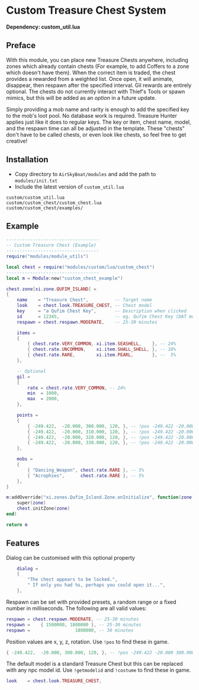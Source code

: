 # Custom Treasure Chest System
**Dependency: custom_util.lua**

## Preface

With this module, you can place new Treasure Chests anywhere, including zones which already contain chests (For example, to add Coffers to a zone which doesn't have them). When the correct item is traded, the chest provides a rewarded from a weighted list. Once open, it will animate, disappear, then respawn after the specified interval. Gil rewards are entirely optional. The chests do not currently interact with Thief's Tools or spawn mimics, but this will be added as an *option* in a future update.

Simply providing a mob name and rarity is enough to add the specified key to the mob's loot pool. No database work is required. Treasure Hunter applies just like it does to regular keys. The key or item, chest name, model, and the respawn time can all be adjusted in the template. These "chests" don't have to be called chests, or even look like chests, so feel free to get creative!


## Installation

* Copy directory to `AirSkyBoat/modules` and add the path to `modules/init.txt`
* Include the latest version of `custom_util.lua`
```
custom/custom_util.lua
custom/custom_chest/custom_chest.lua
custom/custom_chest/examples/
```


## Example
```lua
-----------------------------------
-- Custom Treasure Chest (Example)
-----------------------------------
require("modules/module_utils")

local chest = require("modules/custom/lua/custom_chest")
-----------------------------------
local m = Module:new("custom_chest_example")

chest.zone[xi.zone.QUFIM_ISLAND] =
{
    name    = "Treasure Chest",          -- Target name
    look    = chest.look.TREASURE_CHEST, -- Chest model
    key     = "a Qufim Chest Key",       -- Description when clicked
    id      = 12345,                     -- eg. Qufim Chest Key (DAT mod)
    respawn = chest.respawn.MODERATE,    -- 25-30 minutes

    items =
    {
        { chest.rate.VERY_COMMON, xi.item.SEASHELL,    }, -- 24%
        { chest.rate.UNCOMMON,    xi.item.SHALL_SHELL, }, -- 10%
        { chest.rate.RARE,        xi.item.PEARL,       }, --  5%
    },

    -- Optional
    gil =
    {
        rate = chest.rate.VERY_COMMON, -- 24%
        min  = 1000,
        max  = 2000,
    },

    points =
    {
        { -249.422,  -20.000, 300.000, 120, }, -- !pos -249.422 -20.000 300.000
        { -249.422,  -20.000, 310.000, 120, }, -- !pos -249.422 -20.000 310.000
        { -249.422,  -20.000, 320.000, 120, }, -- !pos -249.422 -20.000 320.000
        { -249.422,  -20.000, 330.000, 120, }, -- !pos -249.422 -20.000 330.000
    },

    mobs =
    {
        { "Dancing_Weapon", chest.rate.RARE }, -- 5%
        { "Acrophies",      chest.rate.RARE }, -- 5%
    },
}

m:addOverride("xi.zones.Qufim_Island.Zone.onInitialize", function(zone)
    super(zone)
    chest.initZone(zone)
end)

return m

```


## Features

Dialog can be customised with this optional property
```lua
    dialog =
    {
        "The chest appears to be locked.",
        " If only you had %s, perhaps you could open it...",
    },
```

Respawn can be set with provided presets, a random range or a fixed number in milliseconds. The following are all valid values:
```lua
respawn = chest.respawn.MODERATE, -- 25-30 minutes
respawn =    { 1500000, 1800000 }, -- 25-30 minutes
respawn =                 1800000, -- 30 minutes
```

Position values are x, y, z, rotation. Use `!pos` to find these in game.
```lua
{ -249.422,  -20.000, 300.000, 120, }, -- !pos -249.422 -20.000 300.000
```

The default model is a standard Treasure Chest but this can be replaced with any npc model id. Use `!getmodelid` and `!costume` to find these in game.
```lua
look    = chest.look.TREASURE_CHEST,
```
